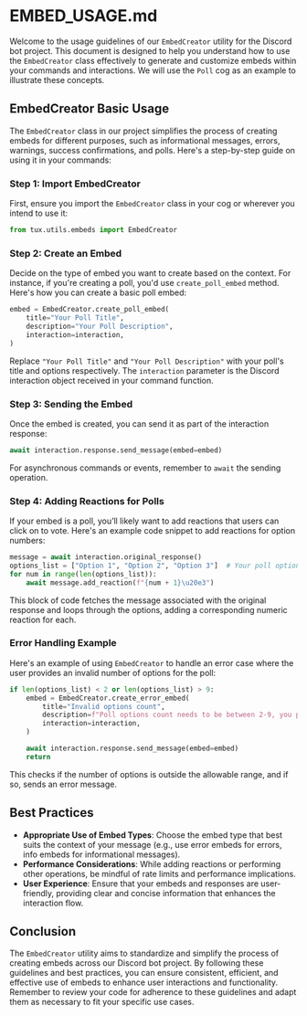 # EMBED_USAGE.md

Welcome to the usage guidelines of our `EmbedCreator` utility for the Discord bot project. This document is designed to help you understand how to use the `EmbedCreator` class effectively to generate and customize embeds within your commands and interactions. We will use the `Poll` cog as an example to illustrate these concepts.

## EmbedCreator Basic Usage

The `EmbedCreator` class in our project simplifies the process of creating embeds for different purposes, such as informational messages, errors, warnings, success confirmations, and polls. Here's a step-by-step guide on using it in your commands:

### Step 1: Import EmbedCreator

First, ensure you import the `EmbedCreator` class in your cog or wherever you intend to use it:

```python
from tux.utils.embeds import EmbedCreator
```

### Step 2: Create an Embed

Decide on the type of embed you want to create based on the context. For instance, if you're creating a poll, you'd use `create_poll_embed` method. Here's how you can create a basic poll embed:

```python
embed = EmbedCreator.create_poll_embed(
    title="Your Poll Title",
    description="Your Poll Description",
    interaction=interaction,
)
```

Replace `"Your Poll Title"` and `"Your Poll Description"` with your poll's title and options respectively. The `interaction` parameter is the Discord interaction object received in your command function.

### Step 3: Sending the Embed

Once the embed is created, you can send it as part of the interaction response:

```python
await interaction.response.send_message(embed=embed)
```

For asynchronous commands or events, remember to `await` the sending operation.

### Step 4: Adding Reactions for Polls

If your embed is a poll, you’ll likely want to add reactions that users can click on to vote. Here's an example code snippet to add reactions for option numbers:

```python
message = await interaction.original_response()
options_list = ["Option 1", "Option 2", "Option 3"]  # Your poll options list
for num in range(len(options_list)):
    await message.add_reaction(f"{num + 1}\u20e3")
```

This block of code fetches the message associated with the original response and loops through the options, adding a corresponding numeric reaction for each.

### Error Handling Example

Here's an example of using `EmbedCreator` to handle an error case where the user provides an invalid number of options for the poll:

```python
if len(options_list) < 2 or len(options_list) > 9:
    embed = EmbedCreator.create_error_embed(
        title="Invalid options count",
        description=f"Poll options count needs to be between 2-9, you provided {len(options_list)} options.",
        interaction=interaction,
    )

    await interaction.response.send_message(embed=embed)
    return
```

This checks if the number of options is outside the allowable range, and if so, sends an error message.

## Best Practices

- **Appropriate Use of Embed Types**: Choose the embed type that best suits the context of your message (e.g., use error embeds for errors, info embeds for informational messages).
- **Performance Considerations**: While adding reactions or performing other operations, be mindful of rate limits and performance implications.
- **User Experience**: Ensure that your embeds and responses are user-friendly, providing clear and concise information that enhances the interaction flow.

## Conclusion

The `EmbedCreator` utility aims to standardize and simplify the process of creating embeds across our Discord bot project. By following these guidelines and best practices, you can ensure consistent, efficient, and effective use of embeds to enhance user interactions and functionality. Remember to review your code for adherence to these guidelines and adapt them as necessary to fit your specific use cases.